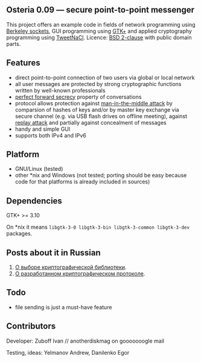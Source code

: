 ## Osteria 0.09 — secure point-to-point messenger
This project offers an example code in fields of network programming using [Berkeley sockets](https://en.wikipedia.org/wiki/Berkeley_sockets), GUI programming using [GTK+](http://www.gtk.org) and applied cryptography programming using [TweetNaCl](http://tweetnacl.cr.yp.to).
Licence: [BSD 2-clause](http://opensource.org/licenses/bsd-license.php) with public domain parts.

## Features
* direct point-to-point connection of two users via global or local network
* all user messages are protected by strong cryptographic functions written by well-known professionals
* [perfect forward secrecy](https://en.wikipedia.org/wiki/Forward_secrecy) property of conversations
* protocol allows protection against [man-in-the-middle attack](https://en.wikipedia.org/wiki/Man-in-the-middle_attack) by comparsion of hashes of keys and/or by master key exchange via secure channel (e.g. via USB flash drives on offline meeting), against [replay attack](https://en.wikipedia.org/wiki/Replay_attack) and partially against concealment of messages
* handy and simple GUI
* supports both IPv4 and IPv6

## Platform
* GNU/Linux (tested)
* other *nix and Windows (not tested; porting should be easy because code for that platforms is already included in sources)

## Dependencies
GTK+ >= 3.10

On *nix it means `libgtk-3-0 libgtk-3-bin libgtk-3-common libgtk-3-dev` packages.

## Posts about it in Russian
1. [О выборе криптографической библиотеки](https://medium.com/@posthedgehog/crypting-without-creeps-876448a6517e).
2. [О разработанном криптографическом протоколе](https://medium.com/@posthedgehog/%D1%82%D1%80%D0%B5%D1%82%D0%B8%D0%B9-%D0%BB%D0%B8%D1%88%D0%BD%D0%B8%D0%B9-%D0%BC%D0%B0%D1%81%D1%82%D0%B5%D1%80%D0%B8%D0%BC-%D1%81%D0%B2%D0%BE%D0%B9-%D0%BA%D1%80%D0%B8%D0%BF%D1%82%D0%BE%D0%B3%D1%80%D0%B0%D1%84%D0%B8%D1%87%D0%B5%D1%81%D0%BA%D0%B8%D0%B9-%D0%BF%D1%80%D0%BE%D1%82%D0%BE%D0%BA%D0%BE%D0%BB-c04c5074ebdd).

## Todo
* file sending is just a must-have feature

## Contributors
Developer: Zuboff Ivan // anotherdiskmag on gooooooogle mail

Testing, ideas: Yelmanov Andrew, Danilenko Egor
